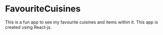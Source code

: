 # FavouriteCuisines

This is a fun app to see my favourite cuisines and items within it. This app is created using React-js.

